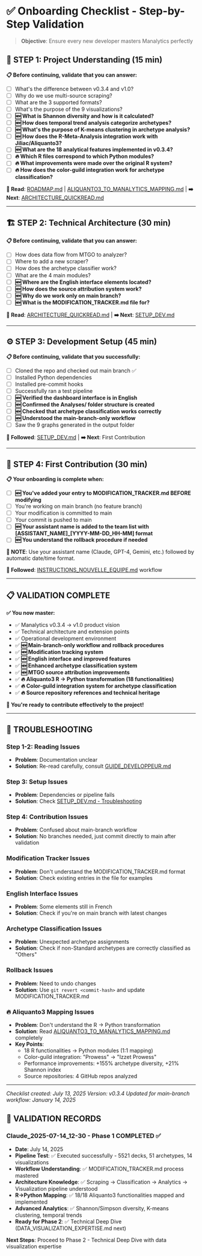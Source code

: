 # ✅ Onboarding Checklist - Step-by-Step Validation

> **Objective**: Ensure every new developer masters Manalytics perfectly

## 🎯 **STEP 1: Project Understanding** (15 min)

**📋 Before continuing, validate that you can answer:**
- [ ] What's the difference between v0.3.4 and v1.0?
- [ ] Why do we use multi-source scraping?
- [ ] What are the 3 supported formats?
- [ ] What's the purpose of the 9 visualizations?
- [ ] **🆕 What is Shannon diversity and how is it calculated?**
- [ ] **🆕 How does temporal trend analysis categorize archetypes?**
- [ ] **🆕 What's the purpose of K-means clustering in archetype analysis?**
- [ ] **🆕 How does the R-Meta-Analysis integration work with Jiliac/Aliquanto3?**
- [ ] **🆕 What are the 18 analytical features implemented in v0.3.4?**
- [ ] **🔥 Which R files correspond to which Python modules?**
- [ ] **🔥 What improvements were made over the original R system?**
- [ ] **🔥 How does the color-guild integration work for archetype classification?**

**🔗 Read**: [ROADMAP.md](ROADMAP.md) | [ALIQUANTO3_TO_MANALYTICS_MAPPING.md](ALIQUANTO3_TO_MANALYTICS_MAPPING.md) | **➡️ Next**: [ARCHITECTURE_QUICKREAD.md](ARCHITECTURE_QUICKREAD.md)

---

## 🏗️ **STEP 2: Technical Architecture** (30 min)

**📋 Before continuing, validate that you can answer:**
- [ ] How does data flow from MTGO to analyzer?
- [ ] Where to add a new scraper?
- [ ] How does the archetype classifier work?
- [ ] What are the 4 main modules?
- [ ] **🆕 Where are the English interface elements located?**
- [ ] **🆕 How does the source attribution system work?**
- [ ] **🆕 Why do we work only on main branch?**
- [ ] **🆕 What is the MODIFICATION_TRACKER.md file for?**

**🔗 Read**: [ARCHITECTURE_QUICKREAD.md](ARCHITECTURE_QUICKREAD.md) | **➡️ Next**: [SETUP_DEV.md](SETUP_DEV.md)

---

## ⚙️ **STEP 3: Development Setup** (45 min)

**📋 Before continuing, validate that you successfully:**
- [ ] Cloned the repo and checked out main branch ✅
- [ ] Installed Python dependencies
- [ ] Installed pre-commit hooks
- [ ] Successfully ran a test pipeline
- [ ] **🆕 Verified the dashboard interface is in English**
- [ ] **🆕 Confirmed the Analyses/ folder structure is created**
- [ ] **🆕 Checked that archetype classification works correctly**
- [ ] **🆕 Understood the main-branch-only workflow**
- [ ] Saw the 9 graphs generated in the output folder

**🔗 Followed**: [SETUP_DEV.md](SETUP_DEV.md) | **➡️ Next**: First Contribution

---

## 🎯 **STEP 4: First Contribution** (30 min)

**📋 Your onboarding is complete when:**
- [ ] **🆕 You've added your entry to MODIFICATION_TRACKER.md BEFORE modifying**
- [ ] You're working on main branch (no feature branch)
- [ ] Your modification is committed to main
- [ ] Your commit is pushed to main
- [ ] **🆕 Your assistant name is added to the team list with [ASSISTANT_NAME]_[YYYY-MM-DD_HH-MM] format**
- [ ] **🆕 You understand the rollback procedure if needed**

**📝 NOTE**: Use your assistant name (Claude, GPT-4, Gemini, etc.) followed by automatic date/time format.

**🔗 Followed**: [INSTRUCTIONS_NOUVELLE_EQUIPE.md](INSTRUCTIONS_NOUVELLE_EQUIPE.md) workflow

---

## 📋 **VALIDATION COMPLETE**

**✅ You now master:**
- ✅ Manalytics v0.3.4 → v1.0 product vision
- ✅ Technical architecture and extension points
- ✅ Operational development environment
- ✅ **🆕 Main-branch-only workflow and rollback procedures**
- ✅ **🆕 Modification tracking system**
- ✅ **🆕 English interface and improved features**
- ✅ **🆕 Enhanced archetype classification system**
- ✅ **🆕 MTGO source attribution improvements**
- ✅ **🔥 Aliquanto3 R → Python transformation (18 functionalities)**
- ✅ **🔥 Color-guild integration system for archetype classification**
- ✅ **🔥 Source repository references and technical heritage**

**🚀 You're ready to contribute effectively to the project!**

---

## 🚨 **TROUBLESHOOTING**

### **Step 1-2: Reading Issues**
- **Problem**: Documentation unclear
- **Solution**: Re-read carefully, consult [GUIDE_DEVELOPPEUR.md](GUIDE_DEVELOPPEUR.md)

### **Step 3: Setup Issues**
- **Problem**: Dependencies or pipeline fails
- **Solution**: Check [SETUP_DEV.md - Troubleshooting](SETUP_DEV.md#troubleshooting-express)

### **Step 4: Contribution Issues**
- **Problem**: Confused about main-branch workflow
- **Solution**: No branches needed, just commit directly to main after validation

### **Modification Tracker Issues**
- **Problem**: Don't understand the MODIFICATION_TRACKER.md format
- **Solution**: Check existing entries in the file for examples

### **English Interface Issues**
- **Problem**: Some elements still in French
- **Solution**: Check if you're on main branch with latest changes

### **Archetype Classification Issues**
- **Problem**: Unexpected archetype assignments
- **Solution**: Check if non-Standard archetypes are correctly classified as "Others"

### **Rollback Issues**
- **Problem**: Need to undo changes
- **Solution**: Use `git revert <commit-hash>` and update MODIFICATION_TRACKER.md

### **🔥 Aliquanto3 Mapping Issues**
- **Problem**: Don't understand the R → Python transformation
- **Solution**: Read [ALIQUANTO3_TO_MANALYTICS_MAPPING.md](ALIQUANTO3_TO_MANALYTICS_MAPPING.md) completely
- **Key Points**:
  - 18 R functionalities → Python modules (1:1 mapping)
  - Color-guild integration: "Prowess" → "Izzet Prowess"
  - Performance improvements: +155% archetype diversity, +21% Shannon index
  - Source repositories: 4 GitHub repos analyzed

---

*Checklist created: July 13, 2025*
*Version: v0.3.4*
*Updated for main-branch workflow: January 14, 2025*

## 🎉 **VALIDATION RECORDS**

### **Claude_2025-07-14_12-30** - Phase 1 COMPLETED ✅
- **Date**: July 14, 2025
- **Pipeline Test**: ✅ Executed successfully - 5521 decks, 51 archetypes, 14 visualizations
- **Workflow Understanding**: ✅ MODIFICATION_TRACKER.md process mastered
- **Architecture Knowledge**: ✅ Scraping → Classification → Analytics → Visualization pipeline understood
- **R→Python Mapping**: ✅ 18/18 Aliquanto3 functionalities mapped and implemented
- **Advanced Analytics**: ✅ Shannon/Simpson diversity, K-means clustering, temporal trends
- **Ready for Phase 2**: ✅ Technical Deep Dive (DATA_VISUALIZATION_EXPERTISE.md next)

**Next Steps**: Proceed to Phase 2 - Technical Deep Dive with data visualization expertise
